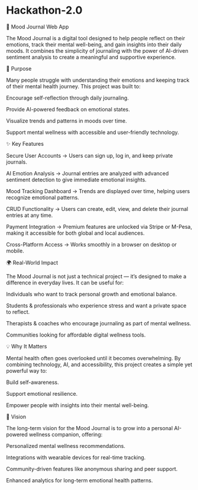 # Hackathon-2.0

🌙 Mood Journal Web App

The Mood Journal is a digital tool designed to help people reflect on their emotions, track their mental well-being, and gain insights into their daily moods. It combines the simplicity of journaling with the power of AI-driven sentiment analysis to create a meaningful and supportive experience.

🎯 Purpose

Many people struggle with understanding their emotions and keeping track of their mental health journey. This project was built to:

Encourage self-reflection through daily journaling.

Provide AI-powered feedback on emotional states.

Visualize trends and patterns in moods over time.

Support mental wellness with accessible and user-friendly technology.

✨ Key Features

Secure User Accounts → Users can sign up, log in, and keep private journals.

AI Emotion Analysis → Journal entries are analyzed with advanced sentiment detection to give immediate emotional insights.

Mood Tracking Dashboard → Trends are displayed over time, helping users recognize emotional patterns.

CRUD Functionality → Users can create, edit, view, and delete their journal entries at any time.

Payment Integration → Premium features are unlocked via Stripe or M-Pesa, making it accessible for both global and local audiences.

Cross-Platform Access → Works smoothly in a browser on desktop or mobile.

🌍 Real-World Impact

The Mood Journal is not just a technical project — it’s designed to make a difference in everyday lives. It can be useful for:

Individuals who want to track personal growth and emotional balance.

Students & professionals who experience stress and want a private space to reflect.

Therapists & coaches who encourage journaling as part of mental wellness.

Communities looking for affordable digital wellness tools.

💡 Why It Matters

Mental health often goes overlooked until it becomes overwhelming. By combining technology, AI, and accessibility, this project creates a simple yet powerful way to:

Build self-awareness.

Support emotional resilience.

Empower people with insights into their mental well-being.

🚀 Vision

The long-term vision for the Mood Journal is to grow into a personal AI-powered wellness companion, offering:

Personalized mental wellness recommendations.

Integrations with wearable devices for real-time tracking.

Community-driven features like anonymous sharing and peer support.

Enhanced analytics for long-term emotional health patterns.